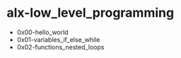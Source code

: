 # alx-low_level_programming

- 0x00-hello_world
- 0x01-variables_if_else_while
- 0x02-functions_nested_loops
